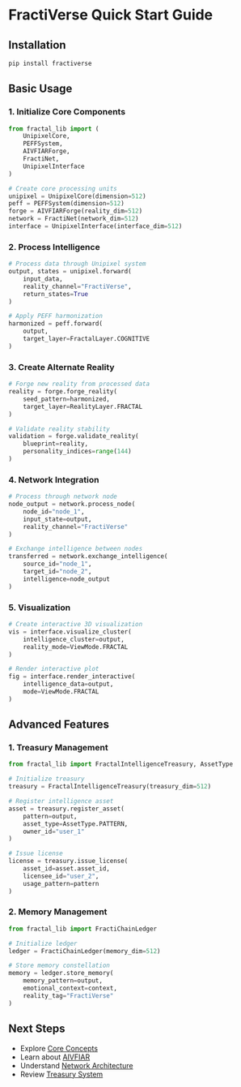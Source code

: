 # FractiVerse Quick Start Guide

## Installation

```bash
pip install fractiverse
```

## Basic Usage

### 1. Initialize Core Components
```python
from fractal_lib import (
    UnipixelCore,
    PEFFSystem,
    AIVFIARForge,
    FractiNet,
    UnipixelInterface
)

# Create core processing units
unipixel = UnipixelCore(dimension=512)
peff = PEFFSystem(dimension=512)
forge = AIVFIARForge(reality_dim=512)
network = FractiNet(network_dim=512)
interface = UnipixelInterface(interface_dim=512)
```

### 2. Process Intelligence
```python
# Process data through Unipixel system
output, states = unipixel.forward(
    input_data,
    reality_channel="FractiVerse",
    return_states=True
)

# Apply PEFF harmonization
harmonized = peff.forward(
    output,
    target_layer=FractalLayer.COGNITIVE
)
```

### 3. Create Alternate Reality
```python
# Forge new reality from processed data
reality = forge.forge_reality(
    seed_pattern=harmonized,
    target_layer=RealityLayer.FRACTAL
)

# Validate reality stability
validation = forge.validate_reality(
    blueprint=reality,
    personality_indices=range(144)
)
```

### 4. Network Integration
```python
# Process through network node
node_output = network.process_node(
    node_id="node_1",
    input_state=output,
    reality_channel="FractiVerse"
)

# Exchange intelligence between nodes
transferred = network.exchange_intelligence(
    source_id="node_1",
    target_id="node_2",
    intelligence=node_output
)
```

### 5. Visualization
```python
# Create interactive 3D visualization
vis = interface.visualize_cluster(
    intelligence_cluster=output,
    reality_mode=ViewMode.FRACTAL
)

# Render interactive plot
fig = interface.render_interactive(
    intelligence_data=output,
    mode=ViewMode.FRACTAL
)
```

## Advanced Features

### 1. Treasury Management
```python
from fractal_lib import FractalIntelligenceTreasury, AssetType

# Initialize treasury
treasury = FractalIntelligenceTreasury(treasury_dim=512)

# Register intelligence asset
asset = treasury.register_asset(
    pattern=output,
    asset_type=AssetType.PATTERN,
    owner_id="user_1"
)

# Issue license
license = treasury.issue_license(
    asset_id=asset.asset_id,
    licensee_id="user_2",
    usage_pattern=pattern
)
```

### 2. Memory Management
```python
from fractal_lib import FractiChainLedger

# Initialize ledger
ledger = FractiChainLedger(memory_dim=512)

# Store memory constellation
memory = ledger.store_memory(
    memory_pattern=output,
    emotional_context=context,
    reality_tag="FractiVerse"
)
```

## Next Steps
- Explore [Core Concepts](core_concepts.md)
- Learn about [AIVFIAR](aivfiar_system.md)
- Understand [Network Architecture](network_architecture.md)
- Review [Treasury System](treasury_system.md) 